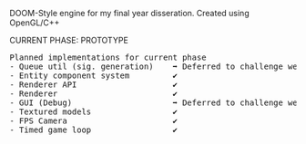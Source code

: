 DOOM-Style engine for my final year disseration. Created using OpenGL/C++

CURRENT PHASE: PROTOTYPE
<pre>
Planned implementations for current phase
- Queue util (sig. generation)    ➡️ Deferred to challenge week
- Entity component system         ✔️
- Renderer API                    ✔️
- Renderer                        ✔️
- GUI (Debug)                     ➡️ Deferred to challenge week
- Textured models                 ✔️
- FPS Camera                      ✔️
- Timed game loop                 ✔️
</pre>

